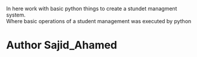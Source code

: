 In here work with basic python things to create a stundet managment system.<br> Where basic operations of a student management was executed by python 
<h1>Author Sajid_Ahamed </h1>
